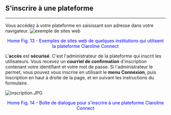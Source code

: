 ## S'inscrire à une plateforme
---

Vous accédez à votre plateforme en saisissant son adresse dans votre navigateur.
![exemple de sites web](images/exemples_sites_web.png)

<p style="text-align: center; color: blue">Home Fig. 13 - Exemples de sites web de quelques institutions qui utilisent la plateforme Claroline Connect</p>

L'**accès** est **sécurisé**. C'est l'administrateur de la plateforme qui inscrit les utilisateurs.
Vous recevez un **courriel de confirmation** d'inscription contenant votre identifiant et votre mot de passe.
Si l'administrateur le permet, vous pouvez vous inscrire en utilisant le **menu Connexion**, puis Inscription en haut à droite de la page, et en suivant les instructions du formulaire.

![inscription.JPG](http://www.claroline.net/uploads/custom/images/2701.jpg)

<p style="text-align: center; color: blue">Home Fig. 14 - Boîte de dialogue pour s'inscrire à une plateforme Claroline Connect</p>


